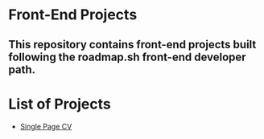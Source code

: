 # Front-End Projects
This repository contains front-end projects built following the roadmap.sh front-end developer path.
---
# List of Projects
- [Single Page CV](https://roadmap.sh/projects/single-page-cv)
